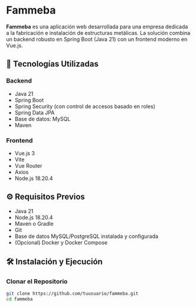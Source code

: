 # Fammeba

**Fammeba** es una aplicación web desarrollada para una empresa dedicada a la fabricación e instalación de estructuras metálicas. La solución combina un backend robusto en Spring Boot (Java 21) con un frontend moderno en Vue.js.

## 🚀 Tecnologías Utilizadas

### Backend
- Java 21
- Spring Boot
- Spring Security (con control de accesos basado en roles)
- Spring Data JPA
- Base de datos: MySQL
- Maven

### Frontend
- Vue.js 3
- Vite
- Vue Router
- Axios
- Node.js 18.20.4


## ⚙️ Requisitos Previos

- Java 21
- Node.js 18.20.4
- Maven o Gradle
- Git
- Base de datos MySQL/PostgreSQL instalada y configurada
- (Opcional) Docker y Docker Compose

## 🛠 Instalación y Ejecución

### Clonar el Repositorio

```bash
git clone https://github.com/tuusuario/fammeba.git
cd fammeba
